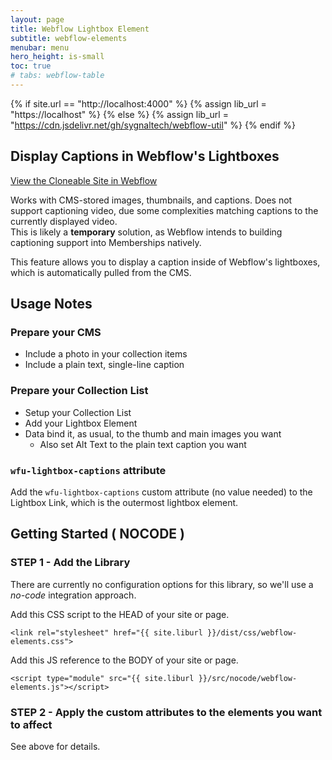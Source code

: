 ```yaml
---
layout: page
title: Webflow Lightbox Element
subtitle: webflow-elements
menubar: menu
hero_height: is-small
toc: true
# tabs: webflow-table
---
```


{% if site.url == "http://localhost:4000" %}
{% assign lib_url = "https://localhost" %}
{% else %}
{% assign lib_url = "https://cdn.jsdelivr.net/gh/sygnaltech/webflow-util" %}
{% endif %}

## Display Captions in Webflow's Lightboxes

<a class="button is-danger" href="https://webflow.com/made-in-webflow/website/cms-lightbox-captions" target="_blank">View the Cloneable Site in Webflow</a>


<!--
<a class="button is-danger" href="https://webflow-collections.webflow.io/formatting-numbers" target="_blank">View Demonstration in Webflow</a>
--> 

<div class="notification is-warning">
Works with CMS-stored images, thumbnails, and captions. 
Does not support captioning video, due some complexities matching captions to
the currently displayed video.
</div>

<div class="notification is-warning">
This is likely a <b>temporary</b> solution, as Webflow intends to building
captioning support into Memberships natively.
</div>


This feature allows you to display a caption inside of Webflow's lightboxes, 
which is automatically pulled from the CMS.








## Usage Notes

### Prepare your CMS

- Include a photo in your collection items
- Include a plain text, single-line caption

### Prepare your Collection List

- Setup your Collection List
- Add your Lightbox Element
- Data bind it, as usual, to the thumb and main images you want 
  - Also set Alt Text to the plain text caption you want

### `wfu-lightbox-captions` attribute

Add the `wfu-lightbox-captions` custom attribute (no value needed) to the Lightbox Link, which is the outermost lightbox element.



## Getting Started ( NOCODE )


### STEP 1 - Add the Library


There are currently no configuration options for this library, so we'll use a *no-code* integration approach.

Add this CSS script to the HEAD of your site or page.

```
<link rel="stylesheet" href="{{ site.liburl }}/dist/css/webflow-elements.css">
```

Add this JS reference to the BODY of your site or page.

```
<script type="module" src="{{ site.liburl }}/src/nocode/webflow-elements.js"></script>
```



### STEP 2 - Apply the custom attributes to the elements you want to affect


See above for details. 

